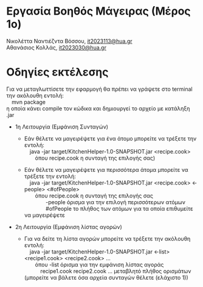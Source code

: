 # Εργασία Βοηθός Μάγειρας (Μέρος 1ο)

Νικολέττα Ναντιέζντα Βόσσου, it2023113@hua.gr  
Αθανάσιος Κολλάς, it2023030@hua.gr

# Οδηγίες εκτέλεσης

Για να μεταγλωττίσετε την εφαρμογή θα πρέπει να γράψετε στο terminal την ακόλουθη εντολή:  
&emsp;mvn package  
η οποία κάνει compile τον κώδικα και δημιουργεί το αρχείο με κατάληξη .jar  


* 1η Λειτουργία (Εμφάνιση Συνταγών)  

  * Εάν θέλετε να μαγειρέψετε για ένα άτομο μπορείτε να τρέξετε την εντολή:  
    &emsp;java -jar target/KitchenHelper-1.0-SNAPSHOT.jar <recipe.cook>  
        &emsp;&emsp;όπου recipe.cook η συνταγή της επιλογής σας)  

  * Εάν θέλετε να μαγειρέψετε για περισσότερα άτομα μπορείτε να τρέξετε την εντολή:  
    &emsp;java -jar target/KitchenHelper-1.0-SNAPSHOT.jar <recipe.cook> <-people> <#ofPeople>  
        &emsp;&emsp;όπου recipe.cook η συνταγή της επιλογής σας  
            &emsp;&emsp;&emsp;&emsp;-people όρισμα για την επιλογή περισσότερων ατόμων  
            &emsp;&emsp;&emsp;&emsp;#ofPeople το πλήθος των ατόμων για τα οποία επιθυμείτε να μαγειρέψετε  


* 2η Λειτουργία (Εμφάνιση λίστας αγορών)  

  * Για να δείτε τη λίστα αγορών μπορείτε να τρέξετε την ακόλουθη εντολή:  
    &emsp;java -jar target/KitchenHelper-1.0-SNAPSHOT.jar <-list> <recipe1.cook> <recipe2.cook> ...  
        &emsp;&emsp;όπου -list όρισμα για την εμφάνιση λίστας αγοράς  
            &emsp;&emsp;&emsp;recipe1.cook recipe2.cook ... μεταβλητό πλήθος ορισμάτων (μπορείτε να βάλετε όσα αρχεία συνταγών θέλετε (ελάχιστο 1))  








